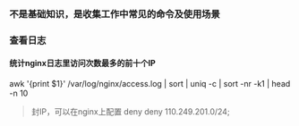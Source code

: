 ### 不是基础知识，是收集工作中常见的命令及使用场景

### 查看日志

#### 统计nginx日志里访问次数最多的前十个IP
awk '{print $1}' /var/log/nginx/access.log | sort | uniq -c | sort -nr -k1 | head -n 10

> 封IP，可以在nginx上配置 deny
> deny 110.249.201.0/24;